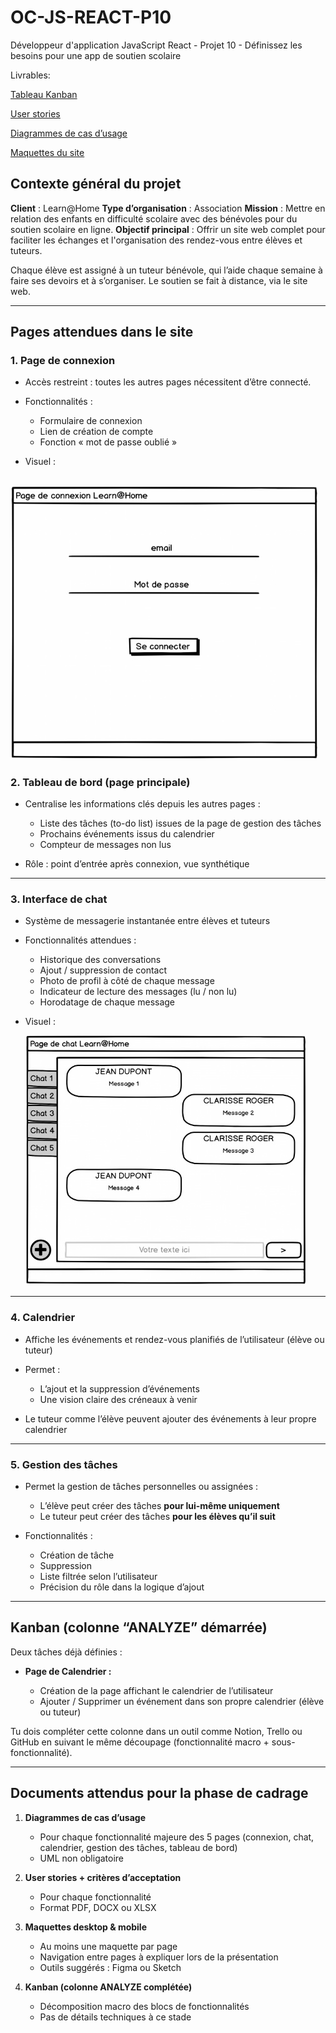 # OC-JS-REACT-P10
Développeur d'application JavaScript React - Projet 10 - Définissez les besoins pour une app de soutien scolaire


Livrables:

[Tableau Kanban](https://trello.com/invite/b/682c5def977c2eb05c98c444/ATTIaa5bcc76b6473177c1489cf649c587592F67E894/learnhome)

[User stories](https://github.com/manuo1/OC-JS-REACT-P10/tree/main/project-meta/User%20Stories)

[Diagrammes de cas d’usage](https://github.com/manuo1/OC-JS-REACT-P10/tree/main/project-meta/Use%20Case%20Diagrams/Diagrams)

[Maquettes du site](https://github.com/manuo1/OC-JS-REACT-P10/tree/main/project-meta/Mockups)


## **Contexte général du projet**

**Client** : Learn\@Home
**Type d’organisation** : Association
**Mission** : Mettre en relation des enfants en difficulté scolaire avec des bénévoles pour du soutien scolaire en ligne.
**Objectif principal** : Offrir un site web complet pour faciliter les échanges et l'organisation des rendez-vous entre élèves et tuteurs.

Chaque élève est assigné à un tuteur bénévole, qui l’aide chaque semaine à faire ses devoirs et à s’organiser. Le soutien se fait à distance, via le site web.

---

## **Pages attendues dans le site**

### 1. Page de connexion

* Accès restreint : toutes les autres pages nécessitent d’être connecté.
* Fonctionnalités :

  * Formulaire de connexion
  * Lien de création de compte
  * Fonction « mot de passe oublié »
* Visuel :
  
![Visuel Page de Connexion](project-meta/images/page-connexion.jpg)
---

### 2. Tableau de bord (page principale)

* Centralise les informations clés depuis les autres pages :

  *  Liste des tâches (to-do list) issues de la page de gestion des tâches
  *  Prochains événements issus du calendrier
  *  Compteur de messages non lus
* Rôle : point d’entrée après connexion, vue synthétique

---

### 3. Interface de chat

* Système de messagerie instantanée entre élèves et tuteurs
* Fonctionnalités attendues :

  * Historique des conversations
  * Ajout / suppression de contact
  * Photo de profil à côté de chaque message
  * Indicateur de lecture des messages (lu / non lu)
  * Horodatage de chaque message

* Visuel :
  
  ![Visuel Page de Chat](project-meta/images/page-chat.jpg)

---

### 4. Calendrier

* Affiche les événements et rendez-vous planifiés de l’utilisateur (élève ou tuteur)
* Permet :

  * L’ajout et la suppression d’événements
  * Une vision claire des créneaux à venir
* Le tuteur comme l’élève peuvent ajouter des événements à leur propre calendrier

---

### 5. Gestion des tâches

* Permet la gestion de tâches personnelles ou assignées :

  * L’élève peut créer des tâches **pour lui-même uniquement**
  * Le tuteur peut créer des tâches **pour les élèves qu’il suit**
* Fonctionnalités :

  * Création de tâche
  * Suppression
  * Liste filtrée selon l’utilisateur
  * Précision du rôle dans la logique d’ajout

---

##  **Kanban (colonne “ANALYZE” démarrée)**

Deux tâches déjà définies :

* **Page de Calendrier :**

  * Création de la page affichant le calendrier de l’utilisateur
  * Ajouter / Supprimer un événement dans son propre calendrier (élève ou tuteur)

Tu dois compléter cette colonne dans un outil comme Notion, Trello ou GitHub en suivant le même découpage (fonctionnalité macro + sous-fonctionnalité).

---

##  **Documents attendus pour la phase de cadrage**

1. **Diagrammes de cas d’usage**

   * Pour chaque fonctionnalité majeure des 5 pages (connexion, chat, calendrier, gestion des tâches, tableau de bord)
   * UML non obligatoire

2. **User stories + critères d’acceptation**

   * Pour chaque fonctionnalité
   * Format PDF, DOCX ou XLSX

3. **Maquettes desktop & mobile**

   * Au moins une maquette par page
   * Navigation entre pages à expliquer lors de la présentation
   * Outils suggérés : Figma ou Sketch

4. **Kanban (colonne ANALYZE complétée)**

   * Décomposition macro des blocs de fonctionnalités
   * Pas de détails techniques à ce stade



